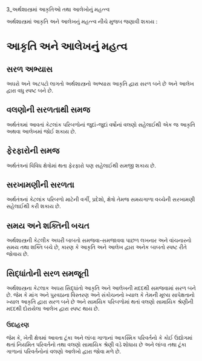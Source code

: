 3_અર્થશાસ્ત્રમાં આકૃતિઓ તથા આલેખોનું મહત્ત્વ

અર્થશાસ્ત્રમાં આકૃતિ અને આલેખનું મહત્ત્વ નીચે મુજબ જણાવી શકાય :

# આકૃતિ અને આલેખનું મહત્વ

## સરળ અભ્યાસ

અઘરો અને અટપટો લાગતો અર્થશાસ્ત્રનો અભ્યાસ આકૃતિ દ્વારા સરળ બને છે અને આલેખ દ્વારા વધુ સ્પષ્ટ બને છે.

## વલણોની સરળતાથી સમજ

અર્થતંત્રમાં આવતાં કેટલાંક પરિબળોનાં જુદાં-જુદાં વર્ષોનાં વલણો સહેલાઈથી એક જ આકૃતિ અથવા આલેખમાં જોઈ શકાય છે.

## ફેરફારોની સમજ

અર્થતંત્રનાં વિવિધ ક્ષેત્રોમાં થતા ફેરફારો પણ સહેલાઈથી સમજી શકાય છે.

## સરખામણીની સરળતા

અર્થતંત્રનાં કેટલાંક પરિબળો માટેની વર્ગી, પ્રદેશો, ક્ષેત્રો તેમજ સમયગાળા વચ્ચેની સરખામણી સહેલાઈથી કરી શકાય છે.

## સમય અને શક્તિની બચત

અર્થશાસ્ત્રની કેટલીક અઘરી બાબતો સમજવા-સમજાવવા પાછળ લખનાર અને વાંચનારનો સમય તથા શક્તિ બચે છે, કારણ કે આકૃતિ અને આલેખ દ્વારા અનેક બાબતો સ્પષ્ટ રીતે જોવાય છે.

## સિદ્ધાંતોની સરળ સમજૂતી

અર્થશાસ્ત્રના કેટલાક અઘરા સિદ્ધાંતો આકૃતિ અને આલેખની મદદથી સમજવામાં સરળ બને છે. જેમ કે માંગ અને પુરવઠાના વિસ્તરણ અને સંકોચનનો ખ્યાલ કે તેમની મૂલ્ય સાપેક્ષતાનો ખ્યાલ આકૃતિ દ્વારા સરળ બને છે અને સામયિક પરિબળોમાં થતાં વલણો સામાયિક શ્રેણીની મદદથી દોરાયેલા આલેખ દ્વારા સ્પષ્ટ થાય છે.

### ઉદાહરણ

જેમ કે, ખેતી ક્ષેત્રમાં આવતા ટૂંકા અને લાંબા ગાળાનાં આકસ્મિક પરિવર્તનો કે કોઈ ઉદ્યોગમાં થતાં નિયમિત પરિવર્તનો તથા વલણો સામાયિક શ્રેણી વડે શોધાય છે અને લાંબા તથા ટૂંકા ગાળાનાં પરિવર્તનોનાં વલણો આલેખો દ્વારા જોવા મળે છે.
